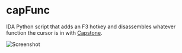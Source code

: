 # capFunc
IDA Python script that adds an F3 hotkey and disassembles whatever function the cursor is in with [Capstone](http://www.capstone-engine.org/).

![Screenshot](https://raw.githubusercontent.com/tylerhalfpop/capFunc/master/screen.png "Screenshot")
